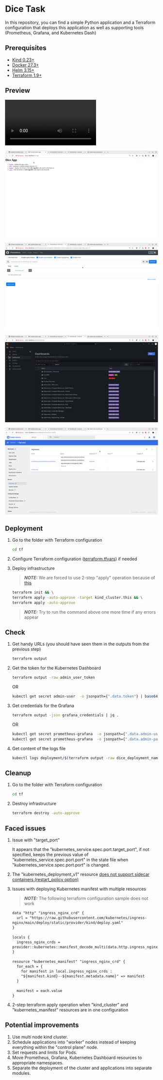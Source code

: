 # Dice Task

In this repository, you can find a simple Python application and a Terraform configuration that deploys this application as well as supporting tools (Prometheus, Grafana, and Kubernetes Dash)

## Prerequisites

* [Kind 0.23+](https://kind.sigs.k8s.io/docs/user/quick-start/#installation)
* [Docker 27.3+](https://docs.docker.com/engine/install/)
* [Helm 3.15+](https://helm.sh/docs/intro/install/)
* [Terraform 1.9+](https://developer.hashicorp.com/terraform/install)

## Preview

![Watch the video](docs/everything.webm)

![Dice App](docs/dice-app.png)

![Prometheus](docs/prometheus.png)

![Grafana](docs/grafana.png)

![Dashboard](docs/dashboard.png)

## Deployment

1. Go to the folder with Terraform configuration

    ```bash
    cd tf
    ```

2. Configure Terraform configuration ([terraform.tfvars](./tf/terraform.tfvars)) if needed

3. Deploy infrastructure

    > **_NOTE:_**  We are forced to use 2-step "apply" operation because of [this](https://github.com/hashicorp/terraform-provider-kubernetes/issues/1775#issuecomment-1193859982)

    ```bash
    terraform init && \
    terraform apply -auto-approve -target kind_cluster.this && \
    terraform apply -auto-approve
    ```

    > **_NOTE:_** Try to run the command above one more time if any errors appear

## Check

1. Get handy URLs (you should have seen them in the outputs from the previous step)

    ```bash
    terraform output
    ```

2. Get the token for the Kubernetes Dashboard

    ```bash
    terraform output -raw admin_user_token
    ```

    OR

    ```bash
    kubectl get secret admin-user  -o jsonpath={".data.token"} | base64 -d
    ```

3. Get credentials for the Grafana

    ```bash
    terraform output -json grafana_credentials | jq .
    ```

    OR

    ```bash
    kubectl get secret prometheus-grafana  -o jsonpath={".data.admin-user"} | base64 -d
    kubectl get secret prometheus-grafana  -o jsonpath={".data.admin-password"} | base64 -d
    ```

4. Get content of the logs file

    ```bash
    kubectl logs deployment/$(terraform output -raw dice_deployment_name) -c sidecar
    ```

## Cleanup

1. Go to the folder with Terraform configuration

    ```bash
    cd tf
    ```

2. Destroy infrastructure

    ```bash
    terraform destroy -auto-approve
    ```

## Faced issues

1. Issue with "target_port"

    It appears that the "kubernetes_service.spec.port.target_port", if not specified, keeps the previous value of "kubernetes_service.spec.port.port" in the state file when "kubernetes_service.spec.port.port" is changed.

2. The "kubernetes_deployment_v1" resource [does not support sidecar containers (restart_policy option)](https://github.com/hashicorp/terraform-provider-kubernetes/issues/2446)

3. Issues with deploying Kubernetes manifest with multiple resources

    > **_NOTE:_** The following terraform configuration sample does not work

    ```hcl
    data "http" "ingress_nginx_crd" {
      url = "https://raw.githubusercontent.com/kubernetes/ingress-nginx/main/deploy/static/provider/kind/deploy.yaml"
    }

    locals {
      ingress_nginx_crds = provider::kubernetes::manifest_decode_multi(data.http.ingress_nginx_crd.response_body)
    }

    resource "kubernetes_manifest" "ingress_nginx_crd" {
      for_each = {
        for manifest in local.ingress_nginx_crds :
        "${manifest.kind}--${manifest.metadata.name}" => manifest
      }

      manifest = each.value
    }
    ```

4. 2-step terraform apply operation when "kind_cluster" and "kubernetes_manifest" resources are in one configuration

## Potential improvements

1. Use multi node kind cluster.
2. Schedule applications into "worker" nodes instead of keeping everything within the "control plane" node.
3. Set requests and limits for Pods.
4. Move Prometheus, Grafana, Kubernetes Dashboard resources to appropriate namespaces.
5. Separate the deployment of the cluster and applications into separate modules.
